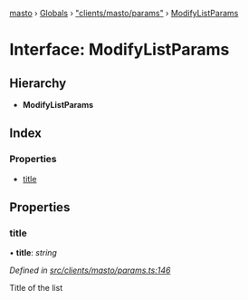[masto](../README.md) › [Globals](../globals.md) › ["clients/masto/params"](../modules/_clients_masto_params_.md) › [ModifyListParams](_clients_masto_params_.modifylistparams.md)

# Interface: ModifyListParams

## Hierarchy

* **ModifyListParams**

## Index

### Properties

* [title](_clients_masto_params_.modifylistparams.md#title)

## Properties

###  title

• **title**: *string*

*Defined in [src/clients/masto/params.ts:146](https://github.com/neet/masto.js/blob/b9f6bdd/src/clients/masto/params.ts#L146)*

Title of the list
